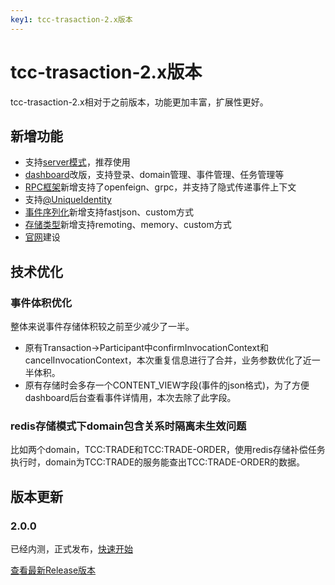 ```yaml
---
key1: tcc-trasaction-2.x版本
---
```


# tcc-trasaction-2.x版本
tcc-trasaction-2.x相对于之前版本，功能更加丰富，扩展性更好。  

## 新增功能
- 支持[server模式](/zh-cn/docs/tutorial/connectionmode/server.html)，推荐使用   
- [dashboard](/zh-cn/docs/ops/dashboard/dashboard-guild.html)改版，支持登录、domain管理、事件管理、任务管理等  
- [RPC框架](/zh-cn/docs/tutorial/rpc/index.html)新增支持了openfeign、grpc，并支持了隐式传递事件上下文  
- 支持[@UniqueIdentity](/zh-cn/docs/tutorial/api.html#%40uniqueidentity)  
- [事件序列化](/zh-cn/docs/tutorial/serializer/index.html)新增支持fastjson、custom方式  
- [存储类型](/zh-cn/docs/tutorial/storagetype/remoting.html)新增支持remoting、memory、custom方式  
- [官网](https://changmingxie.github.io/)建设  
## 技术优化  
### 事件体积优化  
整体来说事件存储体积较之前至少减少了一半。
- 原有Transaction->Participant中confirmInvocationContext和cancelInvocationContext，本次重复信息进行了合并，业务参数优化了近一半体积。   
- 原有存储时会多存一个CONTENT_VIEW字段(事件的json格式)，为了方便dashboard后台查看事件详情用，本次去除了此字段。   

### redis存储模式下domain包含关系时隔离未生效问题    
比如两个domain，TCC:TRADE和TCC:TRADE-ORDER，使用redis存储补偿任务执行时，domain为TCC:TRADE的服务能查出TCC:TRADE-ORDER的数据。  


## 版本更新
### 2.0.0  
已经内测，正式发布，[快速开始](/zh-cn/docs/tutorial/quickstart.html)   

[查看最新Release版本](https://github.com/changmingxie/tcc-transaction/releases)
 
